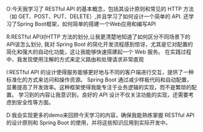 O:今天我学习了 RESTful API 的基本概念，包括其设计原则和常见的 HTTP 方法（如 GET、POST、PUT、DELETE）,并且学习了如何设计一个简单的 API. 还学习了Spring Boot框架，如何简单的搭建一个Web应用和编写API

R:RESTful API对HTTP 方法的划分,让我更清楚地知道了如何区分不同场景下的API该怎么划分, 我对 Spring Boot 的简化开发流程感到惊讶，尤其是它对配置的简化和强大的自动化功能，这让我能够快速搭建起一个 Web 服务。 在实践过程中，我发现使用注解的方式来定义路由和处理请求非常直观

I:RESTful API 的设计使得服务能够更好地与不同的客户端进行交互，提供了一种标准化的方式来访问和操作资源。 Spring Boot 通过减少样板代码和自动配置，显著提高了开发效率。这种框架使得我能专注于业务逻辑的实现，而不是繁琐的配置。 学习到的内容让我意识到，良好的 API 设计不仅关注功能的实现，还需要考虑到安全性等方面。

D:我会实现更多的demo来回顾今天学习的内容，确保我能熟练掌握 RESTful API 的设计原则和 Spring Boot 的使用，并将这些知识应用到实际开发中。
